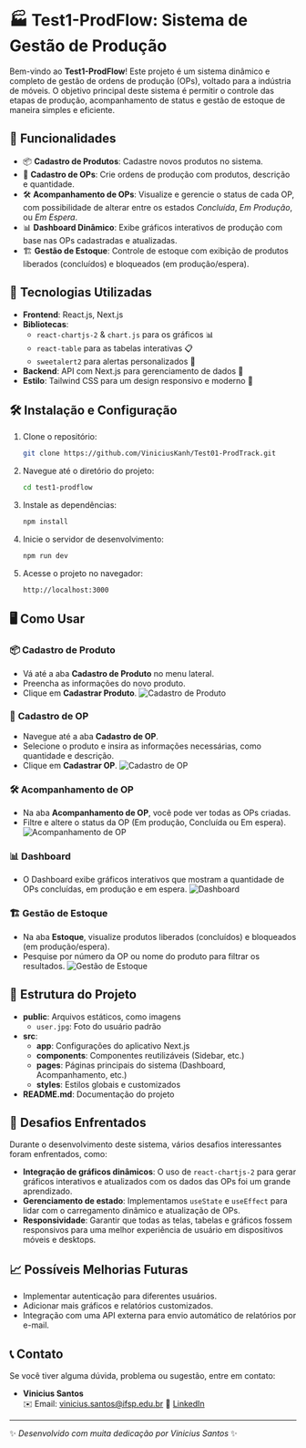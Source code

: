# 🏭 **Test1-ProdFlow: Sistema de Gestão de Produção**

Bem-vindo ao **Test1-ProdFlow**! Este projeto é um sistema dinâmico e completo de gestão de ordens de produção (OPs), voltado para a indústria de móveis. O objetivo principal deste sistema é permitir o controle das etapas de produção, acompanhamento de status e gestão de estoque de maneira simples e eficiente.

## 🚀 **Funcionalidades**
- 📦 **Cadastro de Produtos**: Cadastre novos produtos no sistema.
- 📝 **Cadastro de OPs**: Crie ordens de produção com produtos, descrição e quantidade.
- 🛠️ **Acompanhamento de OPs**: Visualize e gerencie o status de cada OP, com possibilidade de alterar entre os estados _Concluída_, _Em Produção_, ou _Em Espera_.
- 📊 **Dashboard Dinâmico**: Exibe gráficos interativos de produção com base nas OPs cadastradas e atualizadas.
- 🏗️ **Gestão de Estoque**: Controle de estoque com exibição de produtos liberados (concluídos) e bloqueados (em produção/espera).

## 🔧 **Tecnologias Utilizadas**
- **Frontend**: React.js, Next.js
- **Bibliotecas**: 
  - `react-chartjs-2` & `chart.js` para os gráficos 📊
  - `react-table` para as tabelas interativas 📋
  - `sweetalert2` para alertas personalizados 💬
- **Backend**: API com Next.js para gerenciamento de dados 📡
- **Estilo**: Tailwind CSS para um design responsivo e moderno 💅

## 🛠️ **Instalação e Configuração**

1. Clone o repositório:
    ```bash
    git clone https://github.com/ViniciusKanh/Test01-ProdTrack.git
    ```

2. Navegue até o diretório do projeto:
    ```bash
    cd test1-prodflow
    ```

3. Instale as dependências:
    ```bash
    npm install
    ```

4. Inicie o servidor de desenvolvimento:
    ```bash
    npm run dev
    ```

5. Acesse o projeto no navegador:
    ```
    http://localhost:3000
    ```

## 🖥️ **Como Usar**

### 📦 **Cadastro de Produto**
- Vá até a aba **Cadastro de Produto** no menu lateral.
- Preencha as informações do novo produto.
- Clique em **Cadastrar Produto**.
![Cadastro de Produto](https://github.com/ViniciusKanh/Test01-ProdTrack/blob/master/public/img/Cadastro%20de%20Produto.jpg.png)

### 📝 **Cadastro de OP**
- Navegue até a aba **Cadastro de OP**.
- Selecione o produto e insira as informações necessárias, como quantidade e descrição.
- Clique em **Cadastrar OP**.
![Cadastro de OP](https://github.com/ViniciusKanh/Test01-ProdTrack/blob/master/public/img/Cadastro%20de%20OP.png)

### 🛠️ **Acompanhamento de OP**
- Na aba **Acompanhamento de OP**, você pode ver todas as OPs criadas.
- Filtre e altere o status da OP (Em produção, Concluída ou Em espera).
![Acompanhamento de OP](https://github.com/ViniciusKanh/Test01-ProdTrack/blob/master/public/img/Acopanhamento%20de%20OP.png)

### 📊 **Dashboard**
- O Dashboard exibe gráficos interativos que mostram a quantidade de OPs concluídas, em produção e em espera.
![Dashboard](https://github.com/ViniciusKanh/Test01-ProdTrack/blob/master/public/img/Dashboard.png)

### 🏗️ **Gestão de Estoque**
- Na aba **Estoque**, visualize produtos liberados (concluídos) e bloqueados (em produção/espera).
- Pesquise por número da OP ou nome do produto para filtrar os resultados.
![Gestão de Estoque](https://github.com/ViniciusKanh/Test01-ProdTrack/blob/master/public/img/Estoque.png)


## 📂 **Estrutura do Projeto**

- **public**: Arquivos estáticos, como imagens
  - `user.jpg`: Foto do usuário padrão
- **src**:
  - **app**: Configurações do aplicativo Next.js
  - **components**: Componentes reutilizáveis (Sidebar, etc.)
  - **pages**: Páginas principais do sistema (Dashboard, Acompanhamento, etc.)
  - **styles**: Estilos globais e customizados
- **README.md**: Documentação do projeto



## 🎯 **Desafios Enfrentados**
Durante o desenvolvimento deste sistema, vários desafios interessantes foram enfrentados, como:

- **Integração de gráficos dinâmicos**: O uso de `react-chartjs-2` para gerar gráficos interativos e atualizados com os dados das OPs foi um grande aprendizado.
- **Gerenciamento de estado**: Implementamos `useState` e `useEffect` para lidar com o carregamento dinâmico e atualização de OPs.
- **Responsividade**: Garantir que todas as telas, tabelas e gráficos fossem responsivos para uma melhor experiência de usuário em dispositivos móveis e desktops.

## 📈 **Possíveis Melhorias Futuras**
- Implementar autenticação para diferentes usuários.
- Adicionar mais gráficos e relatórios customizados.
- Integração com uma API externa para envio automático de relatórios por e-mail.

## 📞 **Contato**
Se você tiver alguma dúvida, problema ou sugestão, entre em contato:

- **Vinicius Santos**  
  ✉️ Email: vinicius.santos@ifsp.edu.br
  🔗 [LinkedIn](https://www.linkedin.com/in/vinicius-souza-santoss/)  

---

✨ _Desenvolvido com muita dedicação por Vinicius Santos_ ✨

